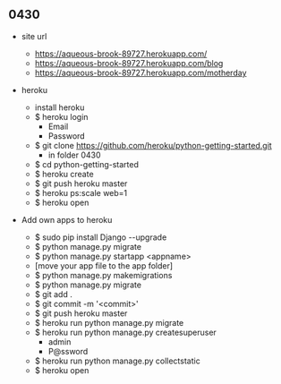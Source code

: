 ## 0430
- site url
    - https://aqueous-brook-89727.herokuapp.com/
    - https://aqueous-brook-89727.herokuapp.com/blog
    - https://aqueous-brook-89727.herokuapp.com/motherday
- heroku
    - install heroku
    - $ heroku login
        - Email
        - Password
    - $ git clone https://github.com/heroku/python-getting-started.git
        - in folder 0430
    - $ cd python-getting-started
    - $ heroku create
    - $ git push heroku master
    - $ heroku ps:scale web=1
    - $ heroku open

- Add own apps to heroku
    - $ sudo pip install Django --upgrade
    - $ python manage.py migrate
    - $ python manage.py startapp \<appname\>
    - \[move your app file to the app folder\]
    - $ python manage.py makemigrations
    - $ python manage.py migrate
    - $ git add .
    - $ git commit -m '\<commit\>'
    - $ git push heroku master
    - $ heroku run python manage.py migrate
    - $ heroku run python manage.py createsuperuser
        - admin
        - P@ssword
    - $ heroku run python manage.py collectstatic
    - $ heroku open

